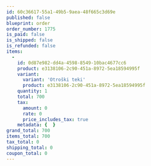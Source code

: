 ```yaml
---
id: 60c36617-55a1-49b5-9aea-48f665c3d69e
published: false
blueprint: order
order_number: 1775
is_paid: false
is_shipped: false
is_refunded: false
items:
  -
    id: 0d87e982-dd4a-4598-8549-10bac4677cc6
    product: e3138106-2c90-451a-8972-5ea18594995f
    variant:
      variant: 'Otroški teki'
      product: e3138106-2c90-451a-8972-5ea18594995f
    quantity: 1
    total: 700
    tax:
      amount: 0
      rate: 0
      price_includes_tax: true
    metadata: {  }
grand_total: 700
items_total: 700
tax_total: 0
shipping_total: 0
coupon_total: 0
---
```

